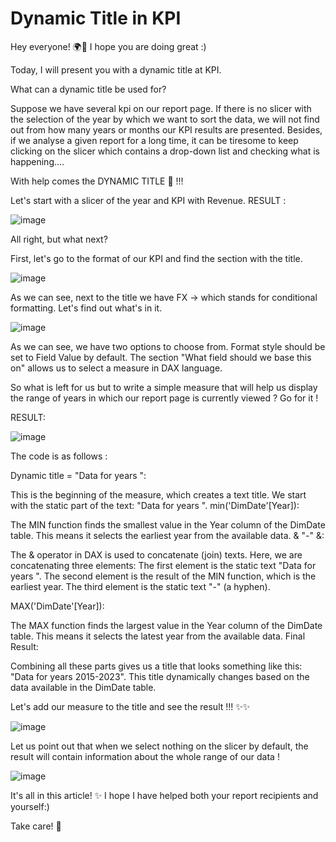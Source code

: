 # Dynamic Title in KPI

Hey everyone! 🌍🤝 
I hope you are doing great :)

Today, I will present you with a dynamic title at KPI. 

What can a dynamic title be used for?

Suppose we have several kpi on our report page. If there is no slicer with the selection of the year by which we want to sort the data, we will not find out from how many years or months our KPI results are presented.
Besides, if we analyse a given report for a long time, it can be tiresome to keep clicking on the slicer which contains a drop-down list and checking what is happening....

With help comes the DYNAMIC TITLE 🚀 !!!

Let's start with a slicer of the year and KPI with Revenue. 
RESULT :

![image](https://github.com/user-attachments/assets/8eb9e44f-4325-40b7-a66f-c3e0c585c796)

All right, but what next?

First, let's go to the format of our KPI and find the section with the title.

![image](https://github.com/user-attachments/assets/99382cc6-37ff-4b4e-9771-7fd8cf202ba7)

As we can see, next to the title we have FX -> which stands for conditional formatting. 
Let's find out what's in it.

![image](https://github.com/user-attachments/assets/f1805e16-071c-4533-9071-235e02f76ac7)

As we can see, we have two options to choose from. Format style should be set to Field Value by default.
The section "What field should we base this on" allows us to select a measure in DAX language. 

So what is left for us but to write a simple measure that will help us display the range of years in which our report page is currently viewed ? 
Go for it !

RESULT:

![image](https://github.com/user-attachments/assets/5a2bc1fd-7033-4cec-9d7c-d4cf4f5cdfba)

The code is as follows :

Dynamic title = "Data for years ":

This is the beginning of the measure, which creates a text title. We start with the static part of the text: "Data for years ".
min('DimDate'[Year]):

The MIN function finds the smallest value in the Year column of the DimDate table. This means it selects the earliest year from the available data.
& "-" &:

The & operator in DAX is used to concatenate (join) texts. Here, we are concatenating three elements:
The first element is the static text "Data for years ".
The second element is the result of the MIN function, which is the earliest year.
The third element is the static text "-" (a hyphen).

MAX('DimDate'[Year]):

The MAX function finds the largest value in the Year column of the DimDate table. This means it selects the latest year from the available data.
Final Result:

Combining all these parts gives us a title that looks something like this: "Data for years 2015-2023".
This title dynamically changes based on the data available in the DimDate table.

Let's add our measure to the title and see the result !!! ✨✨

![image](https://github.com/user-attachments/assets/be6f6cb8-5581-417e-995b-3054aa01b077)

Let us point out that when we select nothing on the slicer by default, the result will contain information about the whole range of our data !

![image](https://github.com/user-attachments/assets/cb20ac91-4481-44fe-bd60-42ec554024ff)

It's all in this article! ✨
I hope I have helped both your report recipients and yourself:) 

Take care! 🤝 


